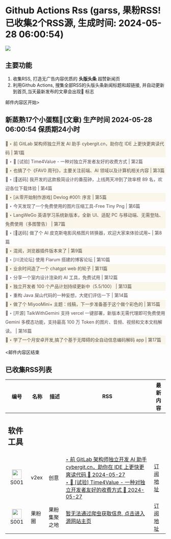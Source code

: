 # Github Actions Rss (garss, 果粉RSS! 已收集2个RSS源, 生成时间: 2024-05-28 06:00:54)

![](https://cdn.jsdelivr.net/gh/xinkeji/garss/_media/ga-rss.png)



## 主要功能
1. 收集RSS, 打造无广告内容优质的 **头版头条** 超赞新闻页
2. 利用Github Actions, 搜集全部RSS的头版头条新闻标题和超链接, 并自动更新到首页,当天最新发布的文章会出现🌈 标志

邮件内容区开始>
<h2>新蒸熟17个小蛋糕🍰(文章) 生产时间 2024-05-28 06:00:54 保质期24小时</h2>

<div style='line-height:3;background-color:#FAF6EA;' ><a href='https://www.v2ex.com/t/1044518#reply0' style="line-height:2;text-decoration:none;display:block;color:#584D49;">🌈 ‣ 前 GitLab 架构师独立开发 AI 助手 cybergit.cn，助你在 IDE 上更快更爽读代码 | 第1篇</a></div><div style='line-height:3;' ><a href='https://www.v2ex.com/t/1044339#reply10' style="line-height:2;text-decoration:none;display:block;color:#584D49;">🌈 ‣ 🔬 [试验] Time4Value - 一种对独立开发者友好的收费方式 | 第2篇</a></div><div style='line-height:3;background-color:#FAF6EA;' ><a href='https://www.v2ex.com/t/1044498#reply1' style="line-height:2;text-decoration:none;display:block;color:#584D49;">🌈 ‣ 也搞了个《FAV0 周刊》，主要关注前端、AI 领域以及计算机相关内容 | 第3篇</a></div><div style='line-height:3;' ><a href='https://www.v2ex.com/t/1044174#reply28' style="line-height:2;text-decoration:none;display:block;color:#584D49;">🌈 ‣ [🎁送码] 我开发的这款极简设计的番茄钟，上线两天冲到了效率榜 89 名，欢迎各位下载体验 | 第4篇</a></div><div style='line-height:3;background-color:#FAF6EA;' ><a href='https://www.v2ex.com/t/1044496#reply3' style="line-height:2;text-decoration:none;display:block;color:#584D49;">🌈 ‣ [从零开始制作游戏] Devlog #001: 序言 | 第5篇</a></div><div style='line-height:3;' ><a href='https://www.v2ex.com/t/1044504#reply0' style="line-height:2;text-decoration:none;display:block;color:#584D49;">🌈 ‣ 今天发现了一个免费使用的图片压缩工具-Free Tiny Png | 第6篇</a></div><div style='line-height:3;background-color:#FAF6EA;' ><a href='https://www.v2ex.com/t/1044443#reply3' style="line-height:2;text-decoration:none;display:block;color:#584D49;">🌈 ‣ LangWeGo 英语学习系统新版本，全新 UI、适配 PC 与移动端、无需登陆、免费使用（多图警告） | 第7篇</a></div><div style='line-height:3;' ><a href='https://www.v2ex.com/t/1044481#reply5' style="line-height:2;text-decoration:none;display:block;color:#584D49;">🌈 ‣ [🎁送码] 做了个 AI 皮克斯电影风格图片转换器，欢迎大家来体验试用~ | 第8篇</a></div><div style='line-height:3;background-color:#FAF6EA;' ><a href='https://www.v2ex.com/t/1044333#reply5' style="line-height:2;text-decoration:none;display:block;color:#584D49;">🌈 ‣ 混阅，浏览器插件版本来了 | 第9篇</a></div><div style='line-height:3;' ><a href='https://www.v2ex.com/t/1044448#reply3' style="line-height:2;text-decoration:none;display:block;color:#584D49;">🌈 ‣ [川流论坛] 使用 Flarum 搭建的博客论坛 | 第10篇</a></div><div style='line-height:3;background-color:#FAF6EA;' ><a href='https://www.v2ex.com/t/1044201#reply9' style="line-height:2;text-decoration:none;display:block;color:#584D49;">🌈 ‣ 业余时间造了一个 chatgpt web 的轮子 | 第11篇</a></div><div style='line-height:3;' ><a href='https://www.v2ex.com/t/1044406#reply0' style="line-height:2;text-decoration:none;display:block;color:#584D49;">🌈 ‣ 分享一个室内设计渲染的 AI 工具，免费试用 | 第12篇</a></div><div style='line-height:3;background-color:#FAF6EA;' ><a href='https://www.v2ex.com/t/1044407#reply0' style="line-height:2;text-decoration:none;display:block;color:#584D49;">🌈 ‣ 独立开发者 100 个产品计划持续更新中（5.5/100） | 第13篇</a></div><div style='line-height:3;' ><a href='https://www.v2ex.com/t/1044265#reply14' style="line-height:2;text-decoration:none;display:block;color:#584D49;">🌈 ‣ 重构 Java 屎山代码的一种妄想，大佬们评估一下 | 第14篇</a></div><div style='line-height:3;background-color:#FAF6EA;' ><a href='https://www.v2ex.com/t/1044234#reply2' style="line-height:2;text-decoration:none;display:block;color:#584D49;">🌈 ‣ 做了个 MiyooMini+ 主题：线稿，下一步准备基于这个做个彩色的 | 第15篇</a></div><div style='line-height:3;' ><a href='https://www.v2ex.com/t/1044181#reply4' style="line-height:2;text-decoration:none;display:block;color:#584D49;">🌈 ‣ [开源] TalkWithGemini 支持 vercel 一键部署，新版本无需代理即可免费使用 Gemini 多模态功能，支持最高 100 万 Token 的图片、音频、视频和文本文档解读。 | 第16篇</a></div><div style='line-height:3;background-color:#FAF6EA;' ><a href='https://www.v2ex.com/t/1044308#reply1' style="line-height:2;text-decoration:none;display:block;color:#584D49;">🌈 ‣ 学了一个月安卓开发,搞了个基于无障碍的全自动信息编码解码 app | 第17篇</a></div>

<邮件内容区结束

## 已收集RSS列表

| 编号 | 名称 | 描述 | RSS | 最新内容 |
| --- | --- | --- | --- | --- |
| <h2 id="软件工具">软件工具</h2> |  |   |  |  |
| <div id="S001" style="text-align: center;"><img src="https://cdn.jsdelivr.net/gh/zhaoolee/garss/_media/favicon/S001.png" width="30px" style="width:30px;height: auto;"/><br><span>S001</span></div> | v2ex | 创意 | [‣ 前 GitLab 架构师独立开发 AI 助手 cybergit.cn，助你在 IDE 上更快更爽读代码 🌈 2024-05-27](https://www.v2ex.com/t/1044518#reply0)<br/>[‣ 🔬 \[试验\] Time4Value - 一种对独立开发者友好的收费方式 🌈 2024-05-27](https://www.v2ex.com/t/1044339#reply10) | [订阅地址](https://www.v2ex.com/feed/tab/creative.xml) |
| <div id="S001" style="text-align: center;"><img src="https://cdn.jsdelivr.net/gh/zhaoolee/garss/_media/favicon/S001.png" width="30px" style="width:30px;height: auto;"/><br><span>S001</span></div> | 果粉圈 | 果粉集聚之地 | [暂无法通过爬虫获取信息, 点击进入源网站主页](https://g0f.cn) | [订阅地址](https://g0f.cn/rss.xml) |



